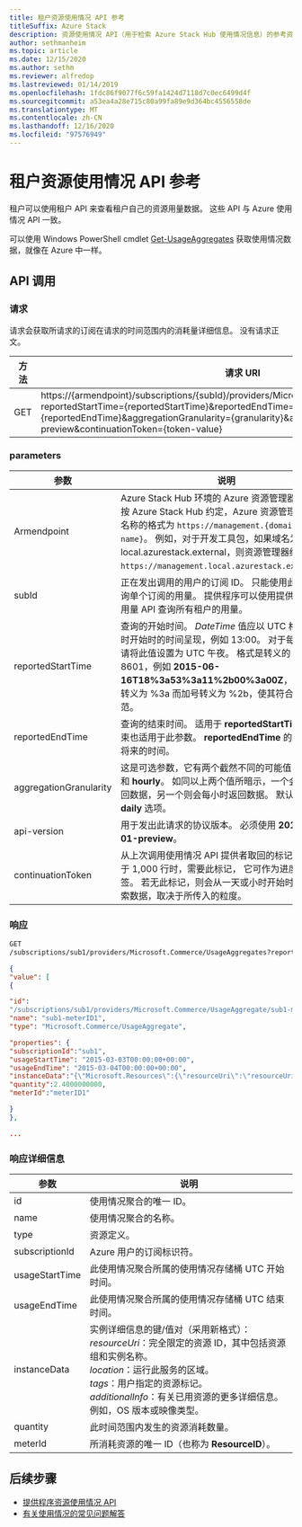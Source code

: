 ```yaml
---
title: 租户资源使用情况 API 参考
titleSuffix: Azure Stack
description: 资源使用情况 API（用于检索 Azure Stack Hub 使用情况信息）的参考资料。
author: sethmanheim
ms.topic: article
ms.date: 12/15/2020
ms.author: sethm
ms.reviewer: alfredop
ms.lastreviewed: 01/14/2019
ms.openlocfilehash: 1fdc86f9077f6c59fa1424d7118d7c0ec6499d4f
ms.sourcegitcommit: a53ea4a28e715c80a99fa89e9d364bc4556558de
ms.translationtype: MT
ms.contentlocale: zh-CN
ms.lasthandoff: 12/16/2020
ms.locfileid: "97576949"
---
```

# <a name="tenant-resource-usage-api-reference"></a>租户资源使用情况 API 参考

租户可以使用租户 API 来查看租户自己的资源用量数据。 这些 API 与 Azure 使用情况 API 一致。

可以使用 Windows PowerShell cmdlet [Get-UsageAggregates](/powershell/module/azurerm.usageaggregates/get-usageaggregates) 获取使用情况数据，就像在 Azure 中一样。

## <a name="api-call"></a>API 调用

### <a name="request"></a>请求

请求会获取所请求的订阅在请求的时间范围内的消耗量详细信息。 没有请求正文。

| **方法** | **请求 URI** |
| --- | --- |
| GET |https://{armendpoint}/subscriptions/{subId}/providers/Microsoft.Commerce/usageAggregates?reportedStartTime={reportedStartTime}&reportedEndTime={reportedEndTime}&aggregationGranularity={granularity}&api-version=2015-06-01-preview&continuationToken={token-value} |

### <a name="parameters"></a>parameters

| **参数** | **说明** |
| --- | --- |
| Armendpoint |Azure Stack Hub 环境的 Azure 资源管理器终结点。 按 Azure Stack Hub 约定，Azure 资源管理器终结点名称的格式为 `https://management.{domain-name}`。 例如，对于开发工具包，如果域名为 local.azurestack.external，则资源管理器终结点是 `https://management.local.azurestack.external`。 |
| subId |正在发出调用的用户的订阅 ID。 只能使用此 API 查询单个订阅的用量。 提供程序可以使用提供程序资源用量 API 查询所有租户的用量。 |
| reportedStartTime |查询的开始时间。 *DateTime* 值应以 UTC 格式及小时开始时的时间呈现，例如 13:00。 对于每日聚合，请将此值设置为 UTC 午夜。 格式是转义的 ISO 8601，例如 **2015-06-16T18%3a53%3a11%2b00%3a00Z**，其中冒号转义为 %3a 而加号转义为 %2b，使其符合 URI 规范。 |
| reportedEndTime |查询的结束时间。 适用于 **reportedStartTime** 的约束也适用于此参数。 **reportedEndTime** 的值不能是将来的时间。 |
| aggregationGranularity |这是可选参数，它有两个截然不同的可能值：**daily** 和 **hourly**。 如同以上两个值所暗示，一个会每日返回数据，另一个则会每小时返回数据。 默认值为 **daily** 选项。 |
| api-version |用于发出此请求的协议版本。 必须使用 **2015-06-01-preview**。 |
| continuationToken |从上次调用使用情况 API 提供者取回的标记。 响应大于 1,000 行时，需要此标记， 它可作为进度的书签。 若无此标记，则会从一天或小时开始时的时间检索数据，取决于所传入的粒度。 |

### <a name="response"></a>响应

```html
GET
/subscriptions/sub1/providers/Microsoft.Commerce/UsageAggregates?reportedStartTime=reportedStartTime=2014-05-01T00%3a00%3a00%2b00%3a00&reportedEndTime=2015-06-01T00%3a00%3a00%2b00%3a00&aggregationGranularity=Daily&api-version=1.0
```

```json
{
"value": [
{

"id":
"/subscriptions/sub1/providers/Microsoft.Commerce/UsageAggregate/sub1-meterID1",
"name": "sub1-meterID1",
"type": "Microsoft.Commerce/UsageAggregate",

"properties": {
"subscriptionId":"sub1",
"usageStartTime": "2015-03-03T00:00:00+00:00",
"usageEndTime": "2015-03-04T00:00:00+00:00",
"instanceData":"{\"Microsoft.Resources\":{\"resourceUri\":\"resourceUri1\",\"location\":\"Alaska\",\"tags\":null,\"additionalInfo\":null}}",
"quantity":2.4000000000,
"meterId":"meterID1"

}
},

...
```

### <a name="response-details"></a>响应详细信息

| **参数** | **说明** |
| --- | --- |
| id |使用情况聚合的唯一 ID。 |
| name |使用情况聚合的名称。 |
| type |资源定义。 |
| subscriptionId |Azure 用户的订阅标识符。 |
| usageStartTime |此使用情况聚合所属的使用情况存储桶 UTC 开始时间。 |
| usageEndTime |此使用情况聚合所属的使用情况存储桶 UTC 结束时间。 |
| instanceData |实例详细信息的键/值对（采用新格式）：<br>  *resourceUri*：完全限定的资源 ID，其中包括资源组和实例名称。 <br>  *location*：运行此服务的区域。 <br>  *tags*：用户指定的资源标记。 <br>  *additionalInfo*：有关已用资源的更多详细信息。 例如，OS 版本或映像类型。 |
| quantity |此时间范围内发生的资源消耗数量。 |
| meterId |所消耗资源的唯一 ID（也称为 **ResourceID**）。 |

## <a name="next-steps"></a>后续步骤

- [提供程序资源使用情况 API](azure-stack-provider-resource-api.md)
- [有关使用情况的常见问题解答](azure-stack-usage-related-faq.md)
